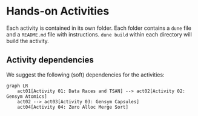 # Hands-on Activities

Each activity is contained in its own folder. Each folder contains a `dune` file
and a `README.md` file with instructions. `dune build` within each directory
will build the activity.

## Activity dependencies

We suggest the following (soft) dependencies for the activities:

```mermaid
graph LR
    act01[Activity 01: Data Races and TSAN] --> act02[Activity 02: Gensym Atomics]
    act02 --> act03[Activity 03: Gensym Capsules]
    act04[Activity 04: Zero Alloc Merge Sort]
```

